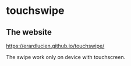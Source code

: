 # touchswipe 

## The website

https://erardlucien.github.io/touchswipe/

The swipe work only on device with touchscreen.
